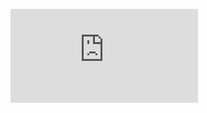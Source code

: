 ![Image alt](https://github.com/GrichinNikita2019/yandex_praktikum_da/raw/certificate/GrichinNikita2019/yandex_praktikum_da/certificate/Гричин_Никита_Сергеевич_20222DA00161.pdf)
